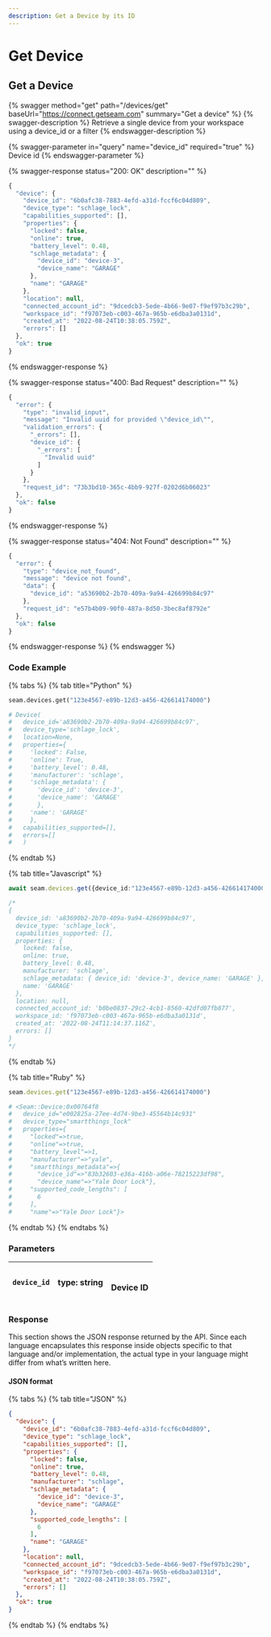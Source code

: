 ```yaml
---
description: Get a Device by its ID
---
```


# Get Device

## Get a Device

{% swagger method="get" path="/devices/get" baseUrl="https://connect.getseam.com" summary="Get a device" %}
{% swagger-description %}
Retrieve a single device from your workspace using a device_id or a filter
{% endswagger-description %}

{% swagger-parameter in="query" name="device_id" required="true" %}
Device id
{% endswagger-parameter %}

{% swagger-response status="200: OK" description="" %}
```javascript
{
  "device": {
    "device_id": "6b0afc38-7883-4efd-a31d-fccf6c04d809",
    "device_type": "schlage_lock",
    "capabilities_supported": [],
    "properties": {
      "locked": false,
      "online": true,
      "battery_level": 0.48,
      "schlage_metadata": {
        "device_id": "device-3",
        "device_name": "GARAGE"
      },
      "name": "GARAGE"
    },
    "location": null,
    "connected_account_id": "9dcedcb3-5ede-4b66-9e07-f9ef97b3c29b",
    "workspace_id": "f97073eb-c003-467a-965b-e6dba3a0131d",
    "created_at": "2022-08-24T10:38:05.759Z",
    "errors": []
  },
  "ok": true
}
```
{% endswagger-response %}

{% swagger-response status="400: Bad Request" description="" %}
```javascript
{
  "error": {
    "type": "invalid_input",
    "message": "Invalid uuid for provided \"device_id\"",
    "validation_errors": {
      "_errors": [],
      "device_id": {
        "_errors": [
          "Invalid uuid"
        ]
      }
    },
    "request_id": "73b3bd10-365c-4bb9-927f-0202d6b06023"
  },
  "ok": false
}
```
{% endswagger-response %}

{% swagger-response status="404: Not Found" description="" %}
```javascript
{
  "error": {
    "type": "device_not_found",
    "message": "device not found",
    "data": {
      "device_id": "a53690b2-2b70-409a-9a94-426699b84c97"
    },
    "request_id": "e57b4b09-90f0-487a-8d50-3bec8af8792e"
  },
  "ok": false
}
```
{% endswagger-response %}
{% endswagger %}

### Code Example

{% tabs %}
{% tab title="Python" %}
```python
seam.devices.get("123e4567-e89b-12d3-a456-426614174000")

# Device(
#   device_id='a83690b2-2b70-409a-9a94-426699b84c97', 
#   device_type='schlage_lock', 
#   location=None, 
#   properties={
#     'locked': False, 
#     'online': True, 
#     'battery_level': 0.48, 
#     'manufacturer': 'schlage',
#     'schlage_metadata': {
#       'device_id': 'device-3', 
#       'device_name': 'GARAGE'
#       }, 
#     'name': 'GARAGE'
#     }, 
#   capabilities_supported=[], 
#   errors=[]
#   )


```
{% endtab %}

{% tab title="Javascript" %}
```typescript
await seam.devices.get({device_id:"123e4567-e89b-12d3-a456-426614174000"})

/*
{
  device_id: 'a83690b2-2b70-409a-9a94-426699b84c97',
  device_type: 'schlage_lock',
  capabilities_supported: [],
  properties: {
    locked: false,
    online: true,
    battery_level: 0.48,
    manufacturer: 'schlage',
    schlage_metadata: { device_id: 'device-3', device_name: 'GARAGE' },
    name: 'GARAGE'
  },
  location: null,
  connected_account_id: 'b0be0837-29c2-4cb1-8560-42dfd07fb877',
  workspace_id: 'f97073eb-c003-467a-965b-e6dba3a0131d',
  created_at: '2022-08-24T11:14:37.116Z',
  errors: []
}
*/
```
{% endtab %}

{% tab title="Ruby" %}
```ruby
seam.devices.get("123e4567-e89b-12d3-a456-426614174000")

# <Seam::Device:0x00764f8                                             
#   device_id="e002825a-27ee-4d74-9be3-45564b14c931"                  
#   device_type="smartthings_lock"                                    
#   properties={
#     "locked"=>true,
#     "online"=>true,
#     "battery_level"=>1,
#     "manufacturer"=>"yale",
#     "smartthings_metadata"=>{
#       "device_id"=>"83b32603-e36a-416b-a06e-78215223df98",
#       "device_name"=>"Yale Door Lock"}, 
#     "supported_code_lengths": [
#       6
#     ],
#     "name"=>"Yale Door Lock"}>
```
{% endtab %}
{% endtabs %}

### Parameters

| `device_id` | type: string | <p><br>Device ID</p> |
| ----------- | ------------ | -------------------- |

### Response

This section shows the JSON response returned by the API. Since each language encapsulates this response inside objects specific to that language and/or implementation, the actual type in your language might differ from what’s written here.

#### JSON format

{% tabs %}
{% tab title="JSON" %}
```json
{
  "device": {
    "device_id": "6b0afc38-7883-4efd-a31d-fccf6c04d809",
    "device_type": "schlage_lock",
    "capabilities_supported": [],
    "properties": {
      "locked": false,
      "online": true,
      "battery_level": 0.48,
      "manufacturer": "schlage",
      "schlage_metadata": {
        "device_id": "device-3",
        "device_name": "GARAGE"
      },
      "supported_code_lengths": [
        6
      ],      
      "name": "GARAGE"
    },
    "location": null,
    "connected_account_id": "9dcedcb3-5ede-4b66-9e07-f9ef97b3c29b",
    "workspace_id": "f97073eb-c003-467a-965b-e6dba3a0131d",
    "created_at": "2022-08-24T10:38:05.759Z",
    "errors": []
  },
  "ok": true
}
```
{% endtab %}
{% endtabs %}
